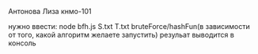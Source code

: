 Антонова Лиза кнмо-101

нужно ввести: node bfh.js S.txt T.txt bruteForce/hashFun(в зависимости от того, какой алгоритм желаете запустить)
резульат выводится в консоль
 
